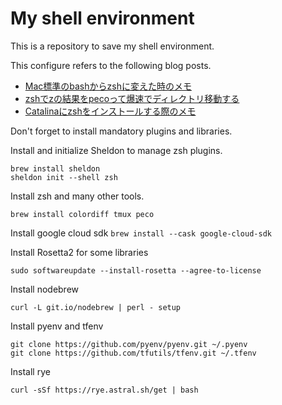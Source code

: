 # My shell environment
This is a repository to save my shell environment.


This configure refers to the following blog posts.

- [Mac標準のbashからzshに変えた時のメモ](https://qiita.com/akashima/items/bdcde778644086533ade)
- [zshでzの結果をpecoって爆速でディレクトリ移動する](https://qiita.com/maxmellon/items/23325c22581e9187639e)
- [Catalinaにzshをインストールする際のメモ](https://qiita.com/yshishido/items/f85902c6039f07d07d48)

Don't forget to install mandatory plugins and libraries.

Install and initialize Sheldon to manage zsh plugins.
```
brew install sheldon
sheldon init --shell zsh
```

Install zsh and many other tools.

```brew install colordiff tmux peco```

Install google cloud sdk
```brew install --cask google-cloud-sdk```

Install Rosetta2 for some libraries
```
sudo softwareupdate --install-rosetta --agree-to-license
```

Install nodebrew
```
curl -L git.io/nodebrew | perl - setup
```

Install pyenv and tfenv

```
git clone https://github.com/pyenv/pyenv.git ~/.pyenv
git clone https://github.com/tfutils/tfenv.git ~/.tfenv
```

Install rye

```
curl -sSf https://rye.astral.sh/get | bash
```

